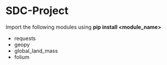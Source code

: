 # SDC-Project

Import the following modules using <b>pip install <module_name></b>
<ul> 
<li> requests </li>
<li> geopy </li>
<li> global_land_mass </li>
<li> folium </li>
</ul>
